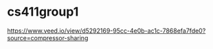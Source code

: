 # cs411group1

https://www.veed.io/view/d5292169-95cc-4e0b-ac1c-7868efa7fde0?source=compressor-sharing
